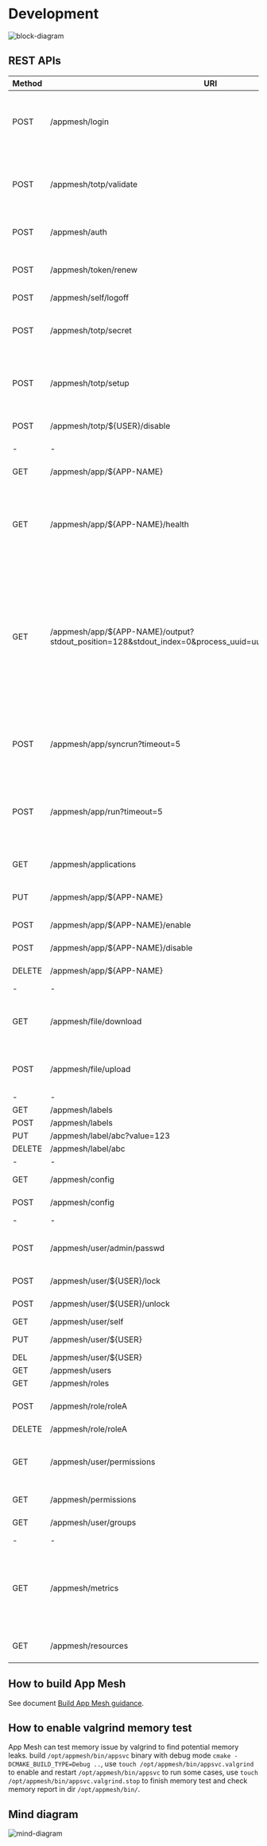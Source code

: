 # Development

![block-diagram](https://github.com/laoshanxi/app-mesh/raw/main/docs/source/block_diagram.png)

## REST APIs

Method | URI | Body/Headers | Desc
---|---|---|---
POST| /appmesh/login | Authorization=Basic base64(NAME:PASSWD) <br> Optional: <br> Expire-Seconds=600 <br> Totp=base64(TOTP_KEY) | User login, return JWT token or Totp-Challenge for TOTP validate next
POST | /appmesh/totp/validate | Totp=base64(TOTP_KEY) <br> Totp-Challenge=base64(TOTP_CHALLENGE) | Validate TOTP key (valid and not expired) and challenge, return JWT token
POST| /appmesh/auth | Authorization="Bearer <JWT_TOKEN>" <br> Optional: <br> Auth-Permission=<PERMISSION-ID> | JWT token and permission authenticate
POST| /appmesh/token/renew | Authorization="Bearer <JWT_TOKEN>" <br> Optional: <br> Expire-Seconds=600 | Logoff old token and return new token
POST| /appmesh/self/logoff | Authorization="Bearer <JWT_TOKEN>" | Logoff token
POST | /appmesh/totp/secret | | Generate TOTP secret for user to enable TOTP, return Mfa-Uri
POST | /appmesh/totp/setup | Totp=base64(TOTP_KEY) | Setup TOTP, bind TOTP secret to user, return new JWT token
POST | /appmesh/totp/${USER}/disable | | disable TOTP, USER can be self
-|-|-|-
GET | /appmesh/app/${APP-NAME} | | Get an application information
GET | /appmesh/app/${APP-NAME}/health | | Get application health status, no authentication required, 0 is health and 1 is unhealthy
GET | /appmesh/app/${APP-NAME}/output?stdout_position=128&stdout_index=0&process_uuid=uuidabc&stdout_maxsize=1024 | | Get app output <br> Optional: <br> stdout_position is the position value return by header 'Output-Position' <br> stdout_index to identify the process start index <br> process_uuid used to explicit lock a process
POST| /appmesh/app/syncrun?timeout=5 | {"command": "/bin/sleep 60", "working_dir": "/tmp", "env": {} } | Remote run application and wait in REST server side, return output in body.
POST| /appmesh/app/run?timeout=5 | {"command": "/bin/sleep 60", "working_dir": "/tmp", "env": {} } | Remote run the defined application, return process_uuid and application name in body.
GET | /appmesh/applications | | Get all application information
PUT | /appmesh/app/${APP-NAME} | {"command": "/bin/sleep 60", "name": "ping", "exec_user": "root", "working_dir": "/tmp" } | Register a new application
POST| /appmesh/app/${APP-NAME}/enable | | Enable an application
POST| /appmesh/app/${APP-NAME}/disable | | Disable an application
DELETE| /appmesh/app/${APP-NAME} | | Deregister an application
-|-|-|-
GET | /appmesh/file/download | Header: <br> File-Path=/opt/remote/filename | Download a file from REST server and grant permission
POST| /appmesh/file/upload | Header: <br> File-Path=/opt/remote/filename <br> Body: <br> file steam | Upload a file to REST server and grant permission
-|-|-|-
GET | /appmesh/labels | { "os": "linux","arch": "x86_64" } | Get labels
POST| /appmesh/labels | { "os": "linux","arch": "x86_64" } | Update labels
PUT | /appmesh/label/abc?value=123 |  | Set a label
DELETE| /appmesh/label/abc |  | Delete a label
-|-|-|-
GET | /appmesh/config |  | Get basic configurations
POST| /appmesh/config |  | Set basic configurations
-|-|-|-
POST| /appmesh/user/admin/passwd | New-Password=base64(passwd) | Change user password, username can be `self`
POST| /appmesh/user/${USER}/lock | | admin user to lock a user
POST| /appmesh/user/${USER}/unlock | | admin user to unlock a user
GET | /appmesh/user/self | | View user self
PUT | /appmesh/user/${USER} | | Add a user to Users
DEL | /appmesh/user/${USER} | | Delete a user
GET | /appmesh/users | | Get user list
GET | /appmesh/roles | | Get role list
POST| /appmesh/role/roleA | | Update roleA with defined permissions
DELETE| /appmesh/role/roleA | | Delete roleA
GET | /appmesh/user/permissions |  | Get user self permissions, user token is required in header
GET | /appmesh/permissions |  | Get all permissions
GET | /appmesh/user/groups |  | Get all user groups
-|-|-|-
GET | /appmesh/metrics | | Get Prometheus exporter metrics (this is not scrap url for prometheus server)
GET | /appmesh/resources | | Get host resource usage

## How to build App Mesh

See document [Build App Mesh guidance](https://app-mesh.readthedocs.io/en/latest/Build.html).

## How to enable valgrind memory test

App Mesh can test memory issue by valgrind to find potential memory leaks. build `/opt/appmesh/bin/appsvc` binary with debug mode `cmake -DCMAKE_BUILD_TYPE=Debug ..`, use `touch /opt/appmesh/bin/appsvc.valgrind` to enable and restart `/opt/appmesh/bin/appsvc` to run some cases, use `touch /opt/appmesh/bin/appsvc.valgrind.stop` to finish memory test and check memory report in dir `/opt/appmesh/bin/`.

## Mind diagram

![mind-diagram](https://github.com/laoshanxi/picture/raw/master/appmesh/mind.png)
